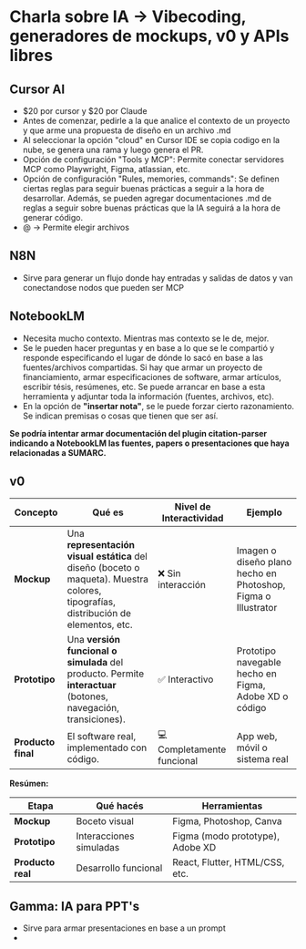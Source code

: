 
# Charla sobre IA -> Vibecoding, generadores de mockups, v0 y APIs libres


## Cursor AI
- $20 por cursor y $20 por Claude
- Antes de comenzar, pedirle a la  que analice el contexto de un proyecto y que arme una propuesta de diseño en un archivo .md
- Al seleccionar la opción "cloud" en Cursor IDE se copia codigo en la nube, se genera una rama y luego genera el PR.
- Opción de configuración "Tools y MCP": Permite conectar servidores MCP como Playwright, Figma, atlassian, etc. 
- Opción de configuración "Rules, memories, commands": Se definen ciertas reglas para seguir buenas prácticas a seguir a la hora de desarrollar. Además, se pueden agregar documentaciones .md de reglas a seguir sobre buenas prácticas que la IA seguirá a la hora de generar código.
-  @ -> Permite elegir archivos

## N8N
-  Sirve para generar un flujo donde hay entradas y salidas de datos y van conectandose nodos que pueden ser MCP

## NotebookLM
- Necesita mucho contexto. Mientras mas contexto se le de, mejor.
- Se le pueden hacer preguntas y en base a lo que se le compartió y responde especificando el lugar de dónde lo sacó en base a las fuentes/archivos compartidas. Si hay que armar un proyecto de financiamiento, armar especificaciones de software, armar artículos, escribir tésis, resúmenes, etc. Se puede arrancar en base a esta herramienta y adjuntar toda la información (fuentes, archivos, etc).
- En la opción de **"insertar nota"**, se le puede forzar cierto razonamiento. Se indican premisas o cosas que tienen que ser así.

**Se podría intentar armar documentación del plugin citation-parser indicando a NotebookLM las fuentes, papers o presentaciones que haya relacionadas a SUMARC.**

## v0
| Concepto           | Qué es                                                                                                                              | Nivel de Interactividad    | Ejemplo                                                       |
| ------------------ | ----------------------------------------------------------------------------------------------------------------------------------- | -------------------------- | ------------------------------------------------------------- |
| **Mockup**         | Una **representación visual estática** del diseño (boceto o maqueta). Muestra colores, tipografías, distribución de elementos, etc. | ❌ Sin interacción          | Imagen o diseño plano hecho en Photoshop, Figma o Illustrator |
| **Prototipo**      | Una **versión funcional o simulada** del producto. Permite **interactuar** (botones, navegación, transiciones).                     | ✅ Interactivo              | Prototipo navegable hecho en Figma, Adobe XD o código         |
| **Producto final** | El software real, implementado con código.                                                                                          | 💻 Completamente funcional | App web, móvil o sistema real                                 |


**Resúmen:**

| Etapa             | Qué hacés               | Herramientas                     |
| ----------------- | ----------------------- | -------------------------------- |
| **Mockup**        | Boceto visual           | Figma, Photoshop, Canva          |
| **Prototipo**     | Interacciones simuladas | Figma (modo prototype), Adobe XD |
| **Producto real** | Desarrollo funcional    | React, Flutter, HTML/CSS, etc.   |


## Gamma: IA para PPT's
- Sirve para armar presentaciones en base a un prompt
- 